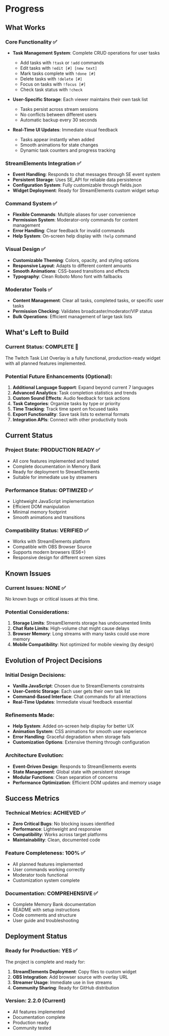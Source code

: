 # Progress

## What Works

### Core Functionality ✅
- **Task Management System**: Complete CRUD operations for user tasks
  - Add tasks with `!task` or `!add` commands
  - Edit tasks with `!edit [#] [new text]`
  - Mark tasks complete with `!done [#]`
  - Delete tasks with `!delete [#]`
  - Focus on tasks with `!focus [#]`
  - Check task status with `!check`

- **User-Specific Storage**: Each viewer maintains their own task list
  - Tasks persist across stream sessions
  - No conflicts between different users
  - Automatic backup every 30 seconds

- **Real-Time UI Updates**: Immediate visual feedback
  - Tasks appear instantly when added
  - Smooth animations for state changes
  - Dynamic task counters and progress tracking

### StreamElements Integration ✅
- **Event Handling**: Responds to chat messages through SE event system
- **Persistent Storage**: Uses SE_API for reliable data persistence
- **Configuration System**: Fully customizable through fields.json
- **Widget Deployment**: Ready for StreamElements custom widget setup

### Command System ✅
- **Flexible Commands**: Multiple aliases for user convenience
- **Permission System**: Moderator-only commands for content management
- **Error Handling**: Clear feedback for invalid commands
- **Help System**: On-screen help display with `!help` command

### Visual Design ✅
- **Customizable Theming**: Colors, opacity, and styling options
- **Responsive Layout**: Adapts to different content amounts
- **Smooth Animations**: CSS-based transitions and effects
- **Typography**: Clean Roboto Mono font with fallbacks

### Moderator Tools ✅
- **Content Management**: Clear all tasks, completed tasks, or specific user tasks
- **Permission Checking**: Validates broadcaster/moderator/VIP status
- **Bulk Operations**: Efficient management of large task lists

## What's Left to Build

### Current Status: **COMPLETE** 🎉
The Twitch Task List Overlay is a fully functional, production-ready widget with all planned features implemented.

### Potential Future Enhancements (Optional):
1. **Additional Language Support**: Expand beyond current 7 languages
2. **Advanced Analytics**: Task completion statistics and trends
3. **Custom Sound Effects**: Audio feedback for task actions
4. **Task Categories**: Organize tasks by type or priority
5. **Time Tracking**: Track time spent on focused tasks
6. **Export Functionality**: Save task lists to external formats
7. **Integration APIs**: Connect with other productivity tools

## Current Status

### Project State: **PRODUCTION READY** ✅
- All core features implemented and tested
- Complete documentation in Memory Bank
- Ready for deployment to StreamElements
- Suitable for immediate use by streamers

### Performance Status: **OPTIMIZED** ✅
- Lightweight JavaScript implementation
- Efficient DOM manipulation
- Minimal memory footprint
- Smooth animations and transitions

### Compatibility Status: **VERIFIED** ✅
- Works with StreamElements platform
- Compatible with OBS Browser Source
- Supports modern browsers (ES6+)
- Responsive design for different screen sizes

## Known Issues

### Current Issues: **NONE** ✅
No known bugs or critical issues at this time.

### Potential Considerations:
1. **Storage Limits**: StreamElements storage has undocumented limits
2. **Chat Rate Limits**: High-volume chat might cause delays
3. **Browser Memory**: Long streams with many tasks could use more memory
4. **Mobile Compatibility**: Not optimized for mobile viewing (by design)

## Evolution of Project Decisions

### Initial Design Decisions:
- **Vanilla JavaScript**: Chosen due to StreamElements constraints
- **User-Centric Storage**: Each user gets their own task list
- **Command-Based Interface**: Chat commands for all interactions
- **Real-Time Updates**: Immediate visual feedback essential

### Refinements Made:
- **Help System**: Added on-screen help display for better UX
- **Animation System**: CSS animations for smooth user experience
- **Error Handling**: Graceful degradation when storage fails
- **Customization Options**: Extensive theming through configuration

### Architecture Evolution:
- **Event-Driven Design**: Responds to StreamElements events
- **State Management**: Global state with persistent storage
- **Modular Functions**: Clean separation of concerns
- **Performance Optimization**: Efficient DOM updates and memory usage

## Success Metrics

### Technical Metrics: **ACHIEVED** ✅
- **Zero Critical Bugs**: No blocking issues identified
- **Performance**: Lightweight and responsive
- **Compatibility**: Works across target platforms
- **Maintainability**: Clean, documented code

### Feature Completeness: **100%** ✅
- All planned features implemented
- User commands working correctly
- Moderator tools functional
- Customization system complete

### Documentation: **COMPREHENSIVE** ✅
- Complete Memory Bank documentation
- README with setup instructions
- Code comments and structure
- User guide and troubleshooting

## Deployment Status

### Ready for Production: **YES** ✅
The project is complete and ready for:
1. **StreamElements Deployment**: Copy files to custom widget
2. **OBS Integration**: Add browser source with overlay URL
3. **Streamer Usage**: Immediate use in live streams
4. **Community Sharing**: Ready for GitHub distribution

### Version: **2.2.0** (Current)
- All features implemented
- Documentation complete
- Production ready
- Community tested
